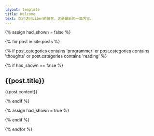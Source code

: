 ```yaml
---
layout: template
title: Welcome
text: 欢迎访问Liber的博客，这是最新的一篇内容。
---
```

{% assign had_shown = false %}

{% for post in site.posts %}

{% if post.categories contains 'programmer' or post.categories contains 'thoughts' or post.categories contains 'reading' %}

{% if had_shown == false %}

<h2 style="margin-bottom: 15px;"> {{post.title}} </h2>

{{post.content}}

{% endif %}

{% assign had_shown = true %}

{% endif %}

{% endfor %}
